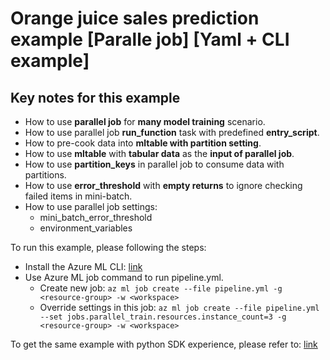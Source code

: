 # Orange juice sales prediction example \[Paralle job\] \[Yaml + CLI example\]

## Key notes for this example
- How to use **parallel job** for **many model training** scenario.
- How to use parallel job **run_function** task with predefined **entry_script**.
- How to pre-cook data into **mltable with partition setting**.
- How to use **mltable** with **tabular data** as the **input of parallel job**.
- How to use **partition_keys** in parallel job to consume data with partitions. 
- How to use **error_threshold** with **empty returns** to ignore checking failed items in mini-batch.
- How to use parallel job settings:
  - mini_batch_error_threshold
  - environment_variables

To run this example, please following the steps:
- Install the Azure ML CLI: [link](https://learn.microsoft.com/en-us/azure/machine-learning/how-to-configure-cli?tabs=public)
- Use Azure ML job command to run pipeline.yml.
    - Create new job: `az ml job create --file pipeline.yml -g <resource-group> -w <workspace>`
    - Override settings in this job: `az ml job create --file pipeline.yml --set jobs.parallel_train.resources.instance_count=3 -g <resource-group> -w <workspace>`

To get the same example with python SDK experience, please refer to: [link](../../../../sdk/python/jobs/parallel/1a_oj_sales_prediction/oj_sales_prediction.ipynb)
